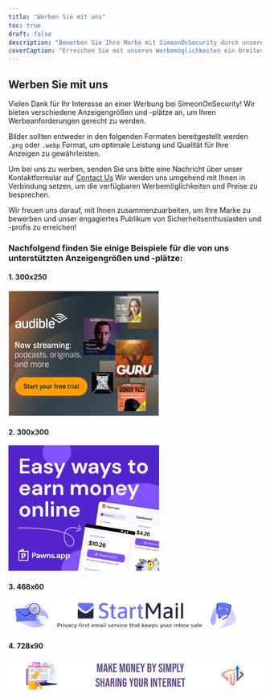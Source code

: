 ```yaml
---
title: "Werben Sie mit uns"
toc: true
draft: false
description: "Bewerben Sie Ihre Marke mit SimeonOnSecurity durch unsere Werbeoptionen."
coverCaption: "Erreichen Sie mit unseren Werbemöglichkeiten ein breites Publikum."
---
```


## Werben Sie mit uns

Vielen Dank für Ihr Interesse an einer Werbung bei SimeonOnSecurity! Wir bieten verschiedene Anzeigengrößen und -plätze an, um Ihren Werbeanforderungen gerecht zu werden.

Bilder sollten entweder in den folgenden Formaten bereitgestellt werden `.png` oder `.webp` Format, um optimale Leistung und Qualität für Ihre Anzeigen zu gewährleisten.

Um bei uns zu werben, senden Sie uns bitte eine Nachricht über unser Kontaktformular auf [Contact Us](https://simeononsecurity.com/contactus/) Wir werden uns umgehend mit Ihnen in Verbindung setzen, um die verfügbaren Werbemöglichkeiten und Preise zu besprechen.

Wir freuen uns darauf, mit Ihnen zusammenzuarbeiten, um Ihre Marke zu bewerben und unser engagiertes Publikum von Sicherheitsenthusiasten und -profis zu erreichen!

### Nachfolgend finden Sie einige Beispiele für die von uns unterstützten Anzeigengrößen und -plätze:

#### 1. 300x250
![300x250 Ad](/img/ads/amazon/audible-300x250.png)

#### 2. 300x300
![300x300 Ad](/img/ads/pawnsapp/earn_money_general_300x300.png)

#### 3. 468x60
![468x60 Ad](/img/ads/startmail/startmail_468x60.png)

#### 4. 728x90
![728x90 Ad](/img/ads/traffmonetizer/make_money_by_simply_sharing_your_internet-728x90.png)
